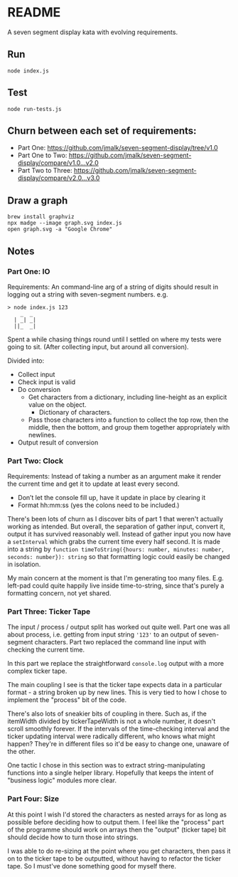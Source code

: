 # README

A seven segment display kata with evolving requirements.

## Run

`node index.js`

## Test

`node run-tests.js`

## Churn between each set of requirements:

- Part One: https://github.com/jmalk/seven-segment-display/tree/v1.0
- Part One to Two: https://github.com/jmalk/seven-segment-display/compare/v1.0...v2.0
- Part Two to Three: https://github.com/jmalk/seven-segment-display/compare/v2.0...v3.0

## Draw a graph

```
brew install graphviz
npx madge --image graph.svg index.js
open graph.svg -a "Google Chrome"
```

## Notes

### Part One: IO

Requirements: An command-line arg of a string of digits should result in logging out a string with seven-segment numbers. e.g.

```
> node index.js 123
    _  _
  | _| _|
  ||_  _|
```

Spent a while chasing things round until I settled on where my tests were going to sit. (After collecting input, but around all conversion).

Divided into:

- Collect input
- Check input is valid
- Do conversion
  - Get characters from a dictionary, including line-height as an explicit value on the object.
    - Dictionary of characters.
  - Pass those characters into a function to collect the top row, then the middle, then the bottom, and group them together appropriately with newlines.
- Output result of conversion

### Part Two: Clock

Requirements: Instead of taking a number as an argument make it render the current time and get it to update at least every second.

- Don’t let the console fill up, have it update in place by clearing it
- Format hh:mm:ss (yes the colons need to be included.)

There's been lots of churn as I discover bits of part 1 that weren't actually working as intended. But overall, the separation of gather input, convert it, output it has survived reasonably well. Instead of gather input you now have a `setInterval` which grabs the current time every half second. It is made into a string by `function timeToString({hours: number, minutes: number, seconds: number}): string` so that formatting logic could easily be changed in isolation.

My main concern at the moment is that I'm generating too many files. E.g. left-pad could quite happily live inside time-to-string, since that's purely a formatting concern, not yet shared.

### Part Three: Ticker Tape

The input / process / output split has worked out quite well. Part one was all about process, i.e. getting from input string `'123'` to an output of seven-segment characters. Part two replaced the command line input with checking the current time.

In this part we replace the straightforward `console.log` output with a more complex ticker tape.

The main coupling I see is that the ticker tape expects data in a particular format - a string broken up by new lines. This is very tied to how I chose to implement the "process" bit of the code.

There's also lots of sneakier bits of coupling in there. Such as, if the itemWidth divided by tickerTapeWidth is not a whole number, it doesn't scroll smoothly forever. If the intervals of the time-checking interval and the ticker updating interval were radically different, who knows what might happen? They're in different files so it'd be easy to change one, unaware of the other.

One tactic I chose in this section was to extract string-manipulating functions into a single helper library. Hopefully that keeps the intent of "business logic" modules more clear.

### Part Four: Size

At this point I wish I'd stored the characters as nested arrays for as long as possible before deciding how to output them. I feel like the "process" part of the programme should work on arrays then the "output" (ticker tape) bit should decide how to turn those into strings.

I was able to do re-sizing at the point where you get characters, then pass it on to the ticker tape to be outputted, without having to refactor the ticker tape. So I must've done something good for myself there.